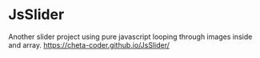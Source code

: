 # JsSlider
Another slider project using pure javascript looping through images inside and array.
https://cheta-coder.github.io/JsSlider/
